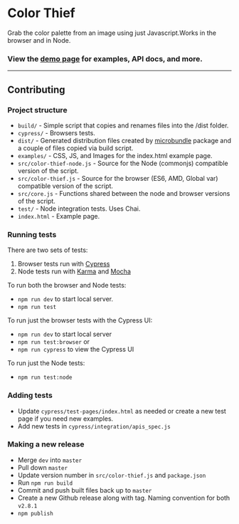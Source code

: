 
# Color Thief

Grab the color palette from an image using just Javascript.Works in the browser and in Node.

### View the [demo page](https://lokeshdhakar.com/projects/color-thief/) for examples, API docs, and more.

---

## Contributing

### Project structure

+ `build/` - Simple script that copies and renames files into the /dist folder.
+ `cypress/` - Browsers tests.
+ `dist/` - Generated distribution files created by [microbundle](https://github.com/developit/microbundle) package and a couple of files copied via build script.
+ `examples/` - CSS, JS, and Images for the index.html example page.
+ `src/color-thief-node.js` - Source for the Node (commonjs) compatible version of the script.
+ `src/color-thief.js` - Source for the browser (ES6, AMD, Global var) compatible version of the script.
+ `src/core.js` - Functions shared between the node and browser versions of the script.
+ `test/` - Node integration tests. Uses Chai.
+ `index.html` - Example page.


### Running tests

There are two sets of tests:

1. Browser tests run with [Cypress](https://www.cypress.io)
2. Node tests run with [Karma](https://karma-runner.github.io/latest/index.html) and [Mocha](https://mochajs.org/)

To run both the browser and Node tests:

- `npm run dev` to start local server.
- `npm run test`

To run just the browser tests with the Cypress UI:

- `npm run dev` to start local server
- `npm run test:browser`
or
- `npm run cypress` to view the Cypress UI

To run just the Node tests:

- `npm run test:node`


### Adding tests

- Update `cypress/test-pages/index.html` as needed or create a new test page if you need new examples.
- Add new tests in `cypress/integration/apis_spec.js`

### Making a new release

- Merge `dev` into `master`
- Pull down `master`
- Update version number in `src/color-thief.js` and `package.json`
- Run `npm run build`
- Commit and push built files back up to `master`
- Create a new Github release along with tag. Naming convention for both ```v2.8.1```
- `npm publish`